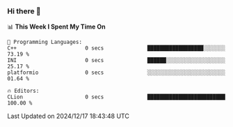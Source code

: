 ### Hi there 👋

<!--
**asdf12303116/asdf12303116** is a ✨ _special_ ✨ repository because its `README.md` (this file) appears on your GitHub profile.

Here are some ideas to get you started:

- 🔭 I’m currently working on ...
- 🌱 I’m currently learning ...
- 👯 I’m looking to collaborate on ...
- 🤔 I’m looking for help with ...
- 💬 Ask me about ...
- 📫 How to reach me: ...
- 😄 Pronouns: ...
- ⚡ Fun fact: ...
-->

<!--START_SECTION:waka-->
📊 **This Week I Spent My Time On** 

```text
💬 Programming Languages: 
C++                      0 secs              ██████████████████░░░░░░░   73.19 % 
INI                      0 secs              ██████░░░░░░░░░░░░░░░░░░░   25.17 % 
platformio               0 secs              ░░░░░░░░░░░░░░░░░░░░░░░░░   01.64 % 

🔥 Editors: 
CLion                    0 secs              █████████████████████████   100.00 % 
```


 Last Updated on 2024/12/17 18:43:48 UTC
<!--END_SECTION:waka-->
